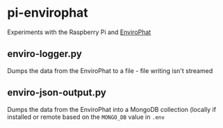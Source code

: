 # pi-envirophat

Experiments with the Raspberry Pi and [EnviroPhat](https://shop.pimoroni.com/products/enviro-phat)

## enviro-logger.py

Dumps the data from the EnviroPhat to a file - file writing isn't streamed

## enviro-json-output.py

Dumps the data from the EnviroPhat into a MongoDB collection (locally if installed or remote based on the `MONGO_DB` value in `.env`
